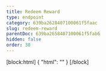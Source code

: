 ```yaml
---
title: Redeem Reward
type: endpoint
category: 639ba2628407100061f5faac
slug: redeem-reward
parentDoc: 639ba2658407100061f5fab6
hidden: false
order: 30
---
```

[block:html]
{
  "html": "<style>\n.LanguagePicker-divider { \n  display: none; }\n</style>"
}
[/block]
